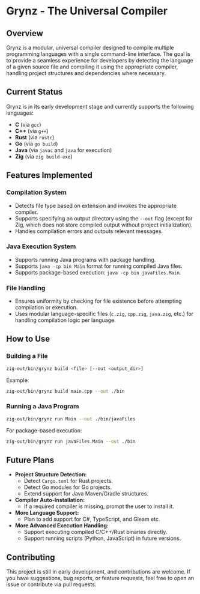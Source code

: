 # Grynz - The Universal Compiler

## Overview
Grynz is a modular, universal compiler designed to compile multiple programming languages with a single command-line interface. The goal is to provide a seamless experience for developers by detecting the language of a given source file and compiling it using the appropriate compiler, handling project structures and dependencies where necessary.

## Current Status
Grynz is in its early development stage and currently supports the following languages:
- **C** (via `gcc`)
- **C++** (via `g++`)
- **Rust** (via `rustc`)
- **Go** (via `go build`)
- **Java** (via `javac` and `java` for execution)
- **Zig** (via `zig build-exe`)

## Features Implemented
### Compilation System
- Detects file type based on extension and invokes the appropriate compiler.
- Supports specifying an output directory using the `--out` flag (except for Zig, which does not store compiled output without project initialization).
- Handles compilation errors and outputs relevant messages.

### Java Execution System
- Supports running Java programs with package handling.
- Supports `java -cp bin Main` format for running compiled Java files.
- Supports package-based execution: `java -cp bin javaFiles.Main`.

### File Handling
- Ensures uniformity by checking for file existence before attempting compilation or execution.
- Uses modular language-specific files (`c.zig`, `cpp.zig`, `java.zig`, etc.) for handling compilation logic per language.

## How to Use
### Building a File
```sh
zig-out/bin/grynz build <file> [--out <output_dir>]
```
Example:
```sh
zig-out/bin/grynz build main.cpp --out ./bin
```

### Running a Java Program
```sh
zig-out/bin/grynz run Main --out ./bin/javaFiles
```
For package-based execution:
```sh
zig-out/bin/grynz run javaFiles.Main --out ./bin
```

## Future Plans
- **Project Structure Detection:**
  - Detect `Cargo.toml` for Rust projects.
  - Detect Go modules for Go projects.
  - Extend support for Java Maven/Gradle structures.
- **Compiler Auto-Installation:**
  - If a required compiler is missing, prompt the user to install it.
- **More Language Support:**
  - Plan to add support for C#, TypeScript, and Gleam etc.
- **More Advanced Execution Handling:**
  - Support executing compiled C/C++/Rust binaries directly.
  - Support running scripts (Python, JavaScript) in future versions.

## Contributing
This project is still in early development, and contributions are welcome. If you have suggestions, bug reports, or feature requests, feel free to open an issue or contribute via pull requests.